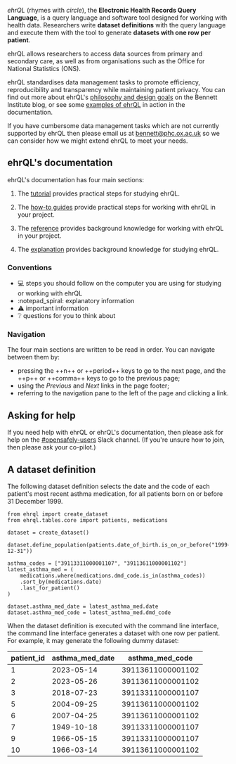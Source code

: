 *ehrQL* (rhymes with *circle*), the **Electronic Health Records Query Language**,
is a query language and software tool designed for working with health data.
Researchers write **dataset definitions** with the query language
and execute them with the tool to generate **datasets with one row per patient**.

ehrQL allows researchers to access data sources from primary and secondary care,
as well as from organisations such as the Office for National Statistics (ONS).

ehrQL standardises data management tasks to promote efficiency,
reproducibility and transparency while maintaining patient privacy.
You can find out more about ehrQL's [philosophy and design goals](https://www.bennett.ox.ac.uk/blog/2023/09/why-ehrql/) on the Bennett Institute blog,
or see some [examples of ehrQL](how-to/examples.md) in action in the documentation.

If you have cumbersome data management tasks which are not currently supported by ehrQL
then please email us at <bennett@phc.ox.ac.uk> so we can consider how we might extend ehrQL to meet your needs.

## ehrQL's documentation

ehrQL's documentation has four main sections:

1. The [tutorial](tutorial/index.md) provides practical steps for studying ehrQL.

1. The [how-to guides](how-to/index.md) provide practical steps for working with ehrQL in your project.

1. The [reference](reference/index.md) provides background knowledge for working with ehrQL in your project.

1. The [explanation](explanation/index.md) provides background knowledge for studying ehrQL.

### Conventions

* :computer: steps you should follow on the computer you are using for studying or working with ehrQL
* :notepad_spiral: explanatory information
* :warning: important information
* :grey_question: questions for you to think about

### Navigation

The four main sections are written to be read in order.
You can navigate between them by:

* pressing the ++n++ or ++period++ keys to go to the next page, and the ++p++ or ++comma++ keys to go to the previous page;
* using the *Previous* and *Next* links in the page footer;
* referring to the navigation pane to the left of the page and clicking a link.

## Asking for help

If you need help with ehrQL or ehrQL's documentation,
then please ask for help on the
[#opensafely-users](https://bennettoxford.slack.com/archives/C01D7H9LYKB)
Slack channel.
(If you're unsure how to join, then please ask your co-pilot.)

## A dataset definition

The following dataset definition selects the date and the code of each patient's most recent asthma medication,
for all patients born on or before 31 December 1999.

```ehrql
from ehrql import create_dataset
from ehrql.tables.core import patients, medications

dataset = create_dataset()

dataset.define_population(patients.date_of_birth.is_on_or_before("1999-12-31"))

asthma_codes = ["39113311000001107", "39113611000001102"]
latest_asthma_med = (
    medications.where(medications.dmd_code.is_in(asthma_codes))
    .sort_by(medications.date)
    .last_for_patient()
)

dataset.asthma_med_date = latest_asthma_med.date
dataset.asthma_med_code = latest_asthma_med.dmd_code
```

When the dataset definition is executed with the command line interface,
the command line interface generates a dataset with one row per patient.
For example, it may generate the following dummy dataset:

| patient_id | asthma_med_date |        asthma_med_code |
| ---------- | --------------- | ---------------------- |
|          1 |      2023-05-14 | 39113611000001102      |
|          2 |      2023-05-26 | 39113611000001102      |
|          3 |      2018-07-23 | 39113311000001107      |
|          5 |      2004-09-25 | 39113611000001102      |
|          6 |      2007-04-25 | 39113611000001102      |
|          7 |      1949-10-18 | 39113311000001107      |
|          9 |      1966-05-15 | 39113311000001107      |
|         10 |      1966-03-14 | 39113611000001102      |
